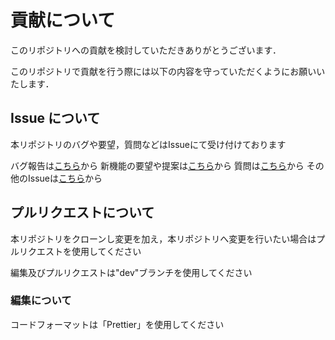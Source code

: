 # 貢献について

このリポジトリへの貢献を検討していただきありがとうございます．

<!-- リポジトリの編集/デバックを行う際に環境構築が必要な場合はここに記載 -->

このリポジトリで貢献を行う際には以下の内容を守っていただくようにお願いいたします．

## Issue について

本リポジトリのバグや要望，質問などはIssueにて受け付けております

バグ報告は[こちら](https://github.com/MC-Addon-JP-Community/code-samples/issues/new?assignees=&labels=bug&template=bug_report.md)から
新機能の要望や提案は[こちら](https://github.com/MC-Addon-JP-Community/code-samples/issues/new?assignees=&labels=enhancement&template=feature_request.md)から
質問は[こちら](https://github.com/MC-Addon-JP-Community/code-samples/issues/new?assignees=&labels=question&template=question.md)から
その他のIssueは[こちら](https://github.com/MC-Addon-JP-Community/code-samples/issues/new?assignees=&labels=other&template=other.md)から

## プルリクエストについて

本リポジトリをクローンし変更を加え，本リポジトリへ変更を行いたい場合はプルリクエストを使用してください

編集及びプルリクエストは"dev"ブランチを使用してください

### 編集について

コードフォーマットは「Prettier」を使用してください

<!-- プログラムを今後乗せる際には変数の命名規則なども乗せる -->
